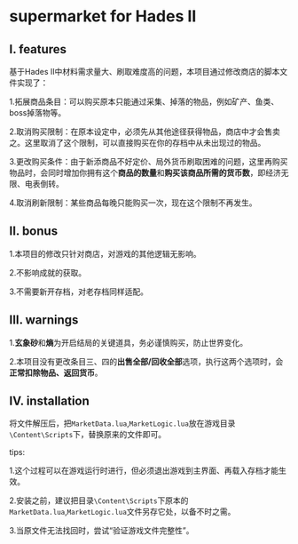 # supermarket for Hades II

## I. features

基于Hades II中材料需求量大、刷取难度高的问题，本项目通过修改商店的脚本文件实现了：

1.拓展商品条目：可以购买原本只能通过采集、掉落的物品，例如矿产、鱼类、boss掉落物等。

2.取消购买限制：在原本设定中，必须先从其他途径获得物品，商店中才会售卖之。这里取消了这个限制，可以直接购买在你的存档中从未出现过的物品。

3.更改购买条件：由于新添商品不好定价、局外货币刷取困难的问题，这里再购买物品时，会同时增加你拥有这个**商品的数量**和**购买该商品所需的货币数**，即经济无限、电表倒转。

4.取消刷新限制：某些商品每晚只能购买一次，现在这个限制不再发生。

## II. bonus

1.本项目的修改只针对商店，对游戏的其他逻辑无影响。

2.不影响成就的获取。

3.不需要新开存档，对老存档同样适配。

## III. warnings

1.**玄象砂**和**熵**为开启结局的关键道具，务必谨慎购买，防止世界变化。

2.本项目没有更改条目三、四的**出售全部/回收全部**选项，执行这两个选项时，会**正常扣除物品、返回货币**。



## IV. installation

将文件解压后，把`MarketData.lua`,`MarketLogic.lua`放在游戏目录`\Content\Scripts`下，替换原来的文件即可。

tips:

1.这个过程可以在游戏运行时进行，但必须退出游戏到主界面、再载入存档才能生效。

2.安装之前，建议把目录`\Content\Scripts`下原本的`MarketData.lua`,`MarketLogic.lua`文件另存它处，以备不时之需。

3.当原文件无法找回时，尝试“验证游戏文件完整性”。